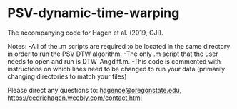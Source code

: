 # PSV-dynamic-time-warping
The accompanying code for Hagen et al. (2019, GJI). 

Notes:
-All of the .m scripts are required to be located in the same directory in order to run the PSV DTW algorithm. 
-The only .m script that the user needs to open and run is DTW_Angdiff.m. 
      -This code is commented with instructions on which lines need to be changed to run your data (primarily changing directories to match your files)

Please direct any questions to: hagence@oregonstate.edu, https://cedrichagen.weebly.com/contact.html
